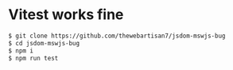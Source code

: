 # Vitest works fine

```sh
$ git clone https://github.com/thewebartisan7/jsdom-mswjs-bug
$ cd jsdom-mswjs-bug
$ npm i
$ npm run test
```
